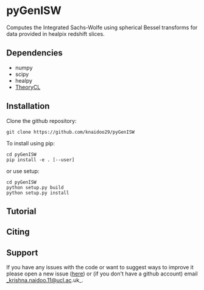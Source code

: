 # pyGenISW

Computes the Integrated Sachs-Wolfe using spherical Bessel transforms for data provided in healpix redshift slices.

## Dependencies

* numpy
* scipy
* healpy
* [TheoryCL](https://github.com/knaidoo29/TheoryCL)

## Installation

Clone the github repository:

```
git clone https://github.com/knaidoo29/pyGenISW
```

To install using pip:

```
cd pyGenISW
pip install -e . [--user]
```

or use setup:

```
cd pyGenISW
python setup.py build
python setup.py install
```

## Tutorial

## Citing

## Support

If you have any issues with the code or want to suggest ways to improve it please open a new issue ([here](https://github.com/knaidoo29/pyGenISW/issues))
or (if you don't have a github account) email _krishna.naidoo.11@ucl.ac.uk_.
